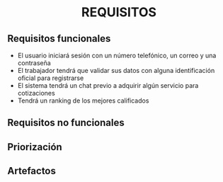 ﻿<center><h1>REQUISITOS</h1></center>

## Requisitos funcionales        

 - El usuario iniciará sesión con un número telefónico, un correo y una contraseña
 - El trabajador tendrá que validar sus datos con alguna identificación oficial para registrarse
 - El sistema tendrá un chat previo a adquirir algún servicio para cotizaciones
 - Tendrá un ranking de los mejores calificados

 

## Requisitos no funcionales

## Priorización

## Artefactos

<!--stackedit_data:
eyJoaXN0b3J5IjpbMTU5NTU3MTIyNywtMTc3NzU4OTY0XX0=
-->